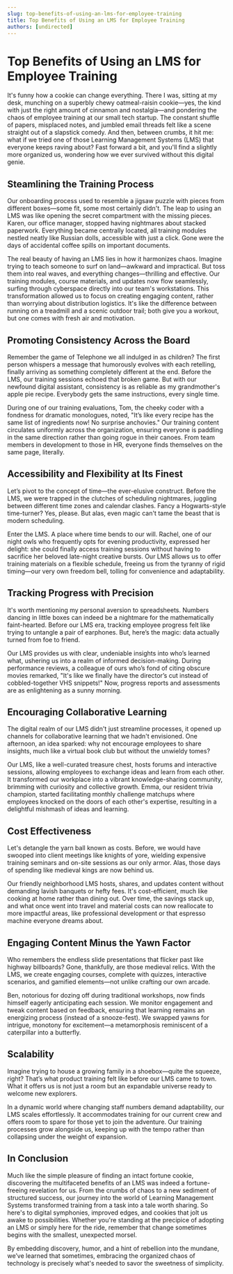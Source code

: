 ```yaml
---
slug: top-benefits-of-using-an-lms-for-employee-training
title: Top Benefits of Using an LMS for Employee Training
authors: [undirected]
---
```



# Top Benefits of Using an LMS for Employee Training

It's funny how a cookie can change everything. There I was, sitting at my desk, munching on a superbly chewy oatmeal-raisin cookie—yes, the kind with just the right amount of cinnamon and nostalgia—and pondering the chaos of employee training at our small tech startup. The constant shuffle of papers, misplaced notes, and jumbled email threads felt like a scene straight out of a slapstick comedy. And then, between crumbs, it hit me: what if we tried one of those Learning Management Systems (LMS) that everyone keeps raving about? Fast forward a bit, and you'll find a slightly more organized us, wondering how we ever survived without this digital genie.

## Steamlining the Training Process

Our onboarding process used to resemble a jigsaw puzzle with pieces from different boxes—some fit, some most certainly didn't. The leap to using an LMS was like opening the secret compartment with the missing pieces. Karen, our office manager, stopped having nightmares about stacked paperwork. Everything became centrally located, all training modules nestled neatly like Russian dolls, accessible with just a click. Gone were the days of accidental coffee spills on important documents.

The real beauty of having an LMS lies in how it harmonizes chaos. Imagine trying to teach someone to surf on land—awkward and impractical. But toss them into real waves, and everything changes—thrilling and effective. Our training modules, course materials, and updates now flow seamlessly, surfing through cyberspace directly into our team's workstations. This transformation allowed us to focus on creating engaging content, rather than worrying about distribution logistics. It's like the difference between running on a treadmill and a scenic outdoor trail; both give you a workout, but one comes with fresh air and motivation.

## Promoting Consistency Across the Board

Remember the game of Telephone we all indulged in as children? The first person whispers a message that humorously evolves with each retelling, finally arriving as something completely different at the end. Before the LMS, our training sessions echoed that broken game. But with our newfound digital assistant, consistency is as reliable as my grandmother's apple pie recipe. Everybody gets the same instructions, every single time. 

During one of our training evaluations, Tom, the cheeky coder with a fondness for dramatic monologues, noted, "It’s like every recipe has the same list of ingredients now! No surprise anchovies." Our training content circulates uniformly across the organization, ensuring everyone is paddling in the same direction rather than going rogue in their canoes. From team members in development to those in HR, everyone finds themselves on the same page, literally.

## Accessibility and Flexibility at Its Finest

Let’s pivot to the concept of time—the ever-elusive construct. Before the LMS, we were trapped in the clutches of scheduling nightmares, juggling between different time zones and calendar clashes. Fancy a Hogwarts-style time-turner? Yes, please. But alas, even magic can't tame the beast that is modern scheduling. 

Enter the LMS. A place where time bends to our will. Rachel, one of our night owls who frequently opts for evening productivity, expressed her delight: she could finally access training sessions without having to sacrifice her beloved late-night creative bursts. Our LMS allows us to offer training materials on a flexible schedule, freeing us from the tyranny of rigid timing—our very own freedom bell, tolling for convenience and adaptability.

## Tracking Progress with Precision

It's worth mentioning my personal aversion to spreadsheets. Numbers dancing in little boxes can indeed be a nightmare for the mathematically faint-hearted. Before our LMS era, tracking employee progress felt like trying to untangle a pair of earphones. But, here’s the magic: data actually turned from foe to friend.

Our LMS provides us with clear, undeniable insights into who’s learned what, ushering us into a realm of informed decision-making. During performance reviews, a colleague of ours who’s fond of citing obscure movies remarked, "It's like we finally have the director’s cut instead of cobbled-together VHS snippets!" Now, progress reports and assessments are as enlightening as a sunny morning. 

## Encouraging Collaborative Learning

The digital realm of our LMS didn't just streamline processes, it opened up channels for collaborative learning that we hadn't envisioned. One afternoon, an idea sparked: why not encourage employees to share insights, much like a virtual book club but without the unwieldy tomes? 

Our LMS, like a well-curated treasure chest, hosts forums and interactive sessions, allowing employees to exchange ideas and learn from each other. It transformed our workplace into a vibrant knowledge-sharing community, brimming with curiosity and collective growth. Emma, our resident trivia champion, started facilitating monthly challenge matchups where employees knocked on the doors of each other's expertise, resulting in a delightful mishmash of ideas and learning.

## Cost Effectiveness

Let's detangle the yarn ball known as costs. Before, we would have swooped into client meetings like knights of yore, wielding expensive training seminars and on-site sessions as our only armor. Alas, those days of spending like medieval kings are now behind us. 

Our friendly neighborhood LMS hosts, shares, and updates content without demanding lavish banquets or hefty fees. It's cost-efficient, much like cooking at home rather than dining out. Over time, the savings stack up, and what once went into travel and material costs can now reallocate to more impactful areas, like professional development or that espresso machine everyone dreams about.

## Engaging Content Minus the Yawn Factor

Who remembers the endless slide presentations that flicker past like highway billboards? Gone, thankfully, are those medieval relics. With the LMS, we create engaging courses, complete with quizzes, interactive scenarios, and gamified elements—not unlike crafting our own arcade. 

Ben, notorious for dozing off during traditional workshops, now finds himself eagerly anticipating each session. We monitor engagement and tweak content based on feedback, ensuring that learning remains an energizing process (instead of a snooze-fest). We swapped yawns for intrigue, monotony for excitement—a metamorphosis reminiscent of a caterpillar into a butterfly.

## Scalability

Imagine trying to house a growing family in a shoebox—quite the squeeze, right? That’s what product training felt like before our LMS came to town. What it offers us is not just a room but an expandable universe ready to welcome new explorers. 

In a dynamic world where changing staff numbers demand adaptability, our LMS scales effortlessly. It accommodates training for our current crew and offers room to spare for those yet to join the adventure. Our training processes grow alongside us, keeping up with the tempo rather than collapsing under the weight of expansion.

## In Conclusion

Much like the simple pleasure of finding an intact fortune cookie, discovering the multifaceted benefits of an LMS was indeed a fortune-freeing revelation for us. From the crumbs of chaos to a new sediment of structured success, our journey into the world of Learning Management Systems transformed training from a task into a tale worth sharing. So here's to digital symphonies, improved edges, and cookies that jolt us awake to possibilities. Whether you're standing at the precipice of adopting an LMS or simply here for the ride, remember that change sometimes begins with the smallest, unexpected morsel. 

By embedding discovery, humor, and a hint of rebellion into the mundane, we’ve learned that sometimes, embracing the organized chaos of technology is precisely what's needed to savor the sweetness of simplicity.